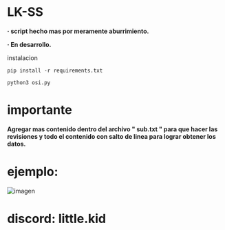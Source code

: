 # LK-SS

**· script hecho mas por meramente aburrimiento.**

**· En desarrollo.**

instalacion

```
pip install -r requirements.txt
```
```
python3 osi.py
```
# importante
**Agregar mas contenido dentro del archivo " sub.txt " para que hacer las revisiones y todo el contenido con salto de linea para lograr obtener los datos.**


# ejemplo:

![imagen](https://github.com/vixho69/Check-sub-domains/assets/133933012/6dc3ecd8-d380-4854-94d6-e854a7705188)

# discord: little.kid
